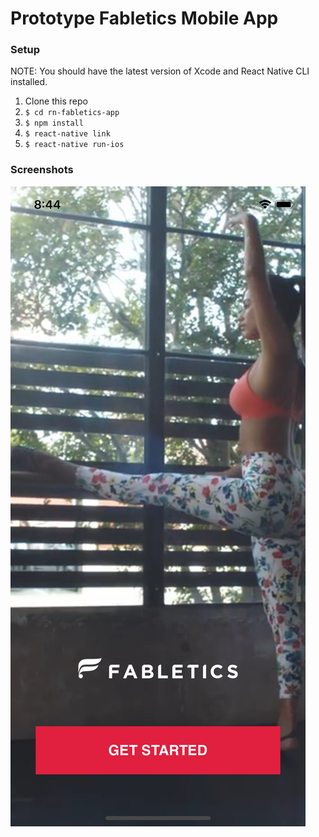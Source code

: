 # Prototype Fabletics Mobile App
### Setup
NOTE: You should have the latest version of Xcode and React Native CLI installed.
1. Clone this repo
2. `$ cd rn-fabletics-app`
3. `$ npm install`
4. `$ react-native link`
5. `$ react-native run-ios`

### Screenshots
![Alt text](/screenshots/1.png?raw=true "Title")
